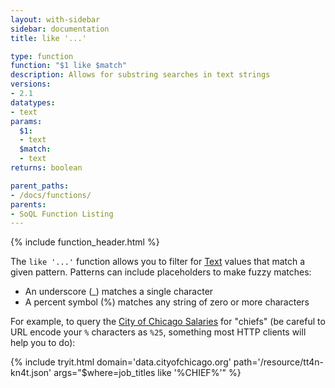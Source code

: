 ```yaml
---
layout: with-sidebar
sidebar: documentation
title: like '...'

type: function
function: "$1 like $match"
description: Allows for substring searches in text strings
versions:
- 2.1
datatypes:
- text 
params:
  $1:
  - text
  $match:
  - text
returns: boolean

parent_paths: 
- /docs/functions/
parents: 
- SoQL Function Listing 
---
```


{% include function_header.html %}

The `like '...'` function allows you to filter for [Text](/docs/datatypes/text.html) values that match a given pattern. Patterns can include placeholders to make fuzzy matches:

- An underscore (&#95;) matches a single character
- A percent symbol (%) matches any string of zero or more characters

For example, to query the [City of Chicago Salaries](https://data.cityofchicago.org/d/tt4n-kn4t) for "chiefs" (be careful to URL encode your `%` characters as `%25`, something most HTTP clients will help you to do):

{% include tryit.html domain='data.cityofchicago.org' path='/resource/tt4n-kn4t.json' args="$where=job_titles like '%CHIEF%'" %}
